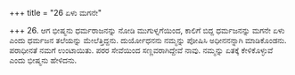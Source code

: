 +++
title = "26 ಏಳು ಮಗನೇ"

+++
26. ಆಗ ಭೀಷ್ಮನು ಧರ್ಮರಾಜನನ್ನು ನೋಡಿ ಮುಗುಳ್ನಗೆಯಿಂದ,  ಕಾಲಿಗೆ ಬಿದ್ದ ಧರ್ಮಜನನ್ನು ಮಗನೇ ಏಳು ಎಂದು ಧರ್ಮಜನ ತಲೆಯನ್ನು ಮೇಲೆತ್ತಿದ್ದನು. ದುರ್ಯೋಧನನು ನಮ್ಮನ್ನು ಪೋಷಿಸಿ ಅಧೀನನನ್ನಾಗಿ ಮಾಡಿಕೊಂಡನು. ಪರಾಧೀನತೆ ನಮಗೆ ಉಂಟಾಯಿತು. ಪರರ ಸೇವೆಯಿಂದ ಸಣ್ಣವರಾಗಿದ್ದೇವೆ ನಾವು. ನಮ್ಮನ್ನು ಏತಕ್ಕೆ ಕೇಳಿಕೊಳ್ಳುವೆ ಎಂದು ಭೀಷ್ಮನು ಹೇಳಿದನು.